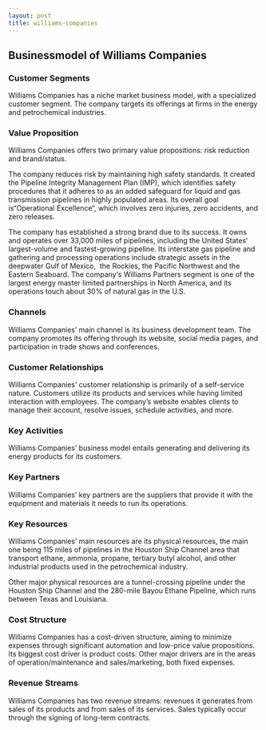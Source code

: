 ```yaml
---
layout: post
title: williams-companies
---
```


Businessmodel of Williams Companies
------------------------------------

### Customer Segments

Williams Companies has a niche market business model, with a specialized customer segment. The company targets its offerings at firms in the energy and petrochemical industries.

### Value Proposition

Williams Companies offers two primary value propositions: risk reduction and brand/status.

The company reduces risk by maintaining high safety standards. It created the Pipeline Integrity Management Plan (IMP), which identifies safety procedures that it adheres to as an added safeguard for liquid and gas transmission pipelines in highly populated areas. Its overall goal is“Operational Excellence“, which involves zero injuries, zero accidents, and zero releases.

The company has established a strong brand due to its success. It owns and operates over 33,000 miles of pipelines, including the United States‘ largest-volume and fastest-growing pipeline. Its interstate gas pipeline and gathering and processing operations include strategic assets in the deepwater Gulf of Mexico,  the Rockies, the Pacific Northwest and the Eastern Seaboard. The company‘s Williams Partners segment is one of the largest energy master limited partnerships in North America, and its operations touch about 30% of natural gas in the U.S.

### Channels

Williams Companies’ main channel is its business development team. The company promotes its offering through its website, social media pages, and participation in trade shows and conferences.

### Customer Relationships

Williams Companies’ customer relationship is primarily of a self-service nature. Customers utilize its products and services while having limited interaction with employees. The company’s website enables clients to manage their account, resolve issues, schedule activities, and more.

### Key Activities

Williams Companies’ business model entails generating and delivering its energy products for its customers.

### Key Partners

Williams Companies’ key partners are the suppliers that provide it with the equipment and materials it needs to run its operations.

### Key Resources

Williams Companies’ main resources are its physical resources, the main one being 115 miles of pipelines in the Houston Ship Channel area that transport ethane, ammonia, propane, tertiary butyl alcohol, and other industrial products used in the petrochemical industry.

Other major physical resources are a tunnel-crossing pipeline under the Houston Ship Channel and the 280-mile Bayou Ethane Pipeline, which runs between Texas and Louisiana.

### Cost Structure

Williams Companies has a cost-driven structure, aiming to minimize expenses through significant automation and low-price value propositions. Its biggest cost driver is product costs. Other major drivers are in the areas of operation/maintenance and sales/marketing, both fixed expenses.

### Revenue Streams

Williams Companies has two revenue streams: revenues it generates from sales of its products and from sales of its services. Sales typically occur through the signing of long-term contracts.
